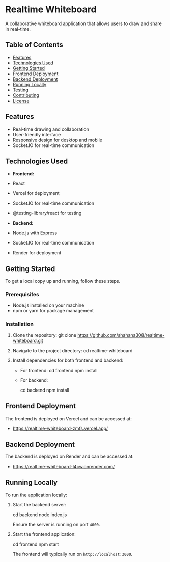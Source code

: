 # Realtime Whiteboard

A collaborative whiteboard application that allows users to draw and share in real-time.

## Table of Contents

- [Features](#features)
- [Technologies Used](#technologies-used)
- [Getting Started](#getting-started)
- [Frontend Deployment](#frontend-deployment)
- [Backend Deployment](#backend-deployment)
- [Running Locally](#running-locally)
- [Testing](#testing)
- [Contributing](#contributing)
- [License](#license)

## Features

- Real-time drawing and collaboration
- User-friendly interface
- Responsive design for desktop and mobile
- Socket.IO for real-time communication

## Technologies Used

- **Frontend:**
- React
- Vercel for deployment
- Socket.IO for real-time communication
- @testing-library/react for testing

- **Backend:**
- Node.js with Express
- Socket.IO for real-time communication
- Render for deployment

## Getting Started

To get a local copy up and running, follow these steps.

### Prerequisites

- Node.js installed on your machine
- npm or yarn for package management

### Installation

1. Clone the repository:
   git clone https://github.com/shahana308/realtime-whiteboard.git

1. Navigate to the project directory:
   cd realtime-whiteboard

1. Install dependencies for both frontend and backend:

   - For frontend:
     cd frontend
     npm install

   - For backend:

     cd backend
     npm install

## Frontend Deployment

The frontend is deployed on Vercel and can be accessed at:

- <https://realtime-whiteboard-zmfs.vercel.app/>

## Backend Deployment

The backend is deployed on Render and can be accessed at:

- <https://realtime-whiteboard-l4cw.onrender.com/>

## Running Locally

To run the application locally:

1.  Start the backend server:

    cd backend
    node index.js

    Ensure the server is running on port `4000`.

2.  Start the frontend application:

    cd frontend
    npm start

    The frontend will typically run on `http://localhost:3000`.
